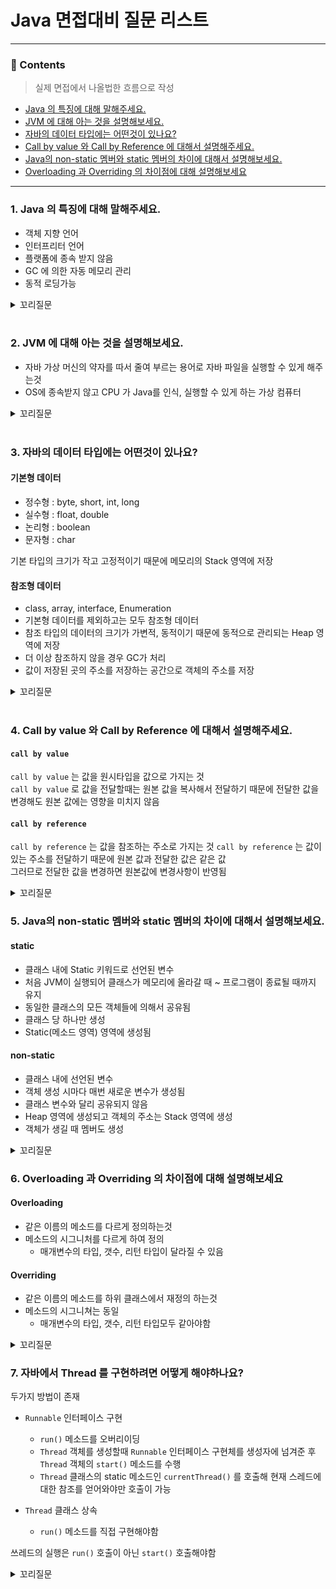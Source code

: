 # Java 면접대비 질문 리스트

<hr>

### 📄 Contents
> 실제 면접에서 나올법한 흐름으로 작성 
- [Java 의 특징에 대해 말해주세요.](#-1-java-의-특징에-대해-말해주세요.)  
- [JVM 에 대해 아는 것을 설명해보세요.](#-2-jvm-에-대해-아는-것을-설명해보세요.)
- [자바의 데이터 타입에는 어떤것이 있나요?](#-3-자바의-데이터-타입에는-어떤것이-있나요?)
- [Call by value 와 Call by Reference 에 대해서 설명해주세요.](#-4-call-by-value-와-call-by-reference-에-대해서-설명해주세요.)
- [Java의 non-static 멤버와 static 멤버의 차이에 대해서 설명해보세요.](#-5-java의-non-static-멤버와-static-멤버의-차이에-대해서-설명해보세요.)
- [Overloading 과 Overriding 의 차이점에 대해 설명해보세요](#-6-overloading-과-overriding-의-차이점에-대해-설명해보세요)
--- 

### 1. Java 의 특징에 대해 말해주세요.

- 객체 지향 언어
- 인터프리터 언어 
- 플랫폼에 종속 받지 않음 
- GC 에 의한 자동 메모리 관리
- 동적 로딩가능

<details>
<summary>꼬리질문</summary>
<div markdown="1">

### 객체 지향 언어의 특징에 대해 말해보세요.
프로그래밍에서 팔요한 데이터를 추상화 시켜 상태와 행위를 가진 객체를 만들고 그 객체들간의 유기적인 상호작용을 통해 로직을 구성하는 프로그래밍 방법

#### 장점
- 처리 속도가 상대적으로 느림
- 객체가 많으면 용량이 커질 수 있음
- 설계 시 많은 노력과 시간이 필요함

#### 단점
- 처리 속도가 상대적으로 느림
- 객체가 많으면 용량이 커질 수 있음
- 설계 시 많은 노력과 시간이 필요함

<br>

#### 4대 원칙
- 추상화 : 구체적인 사물들의 공통적인 특징을 파악해서 이를 하나의 개념(집합)으로 다루는 것
  - ex) 인터페이스, 추상메소드를 만들어서 어떤 객체가 수행해야 하는 핵심적인 역할만을 규정해두고, 실제적인 구현은 해당 인터페이스를 구현하는 각각의 객체들에서 하도록 프로그램을 설계하는 것


- 캡슐화 : 필요가 없는 정보는 외부에서 접근하지 못하도록 제한하는 것(정보 은닉)
  - ex) 접근제어자를 통한 데이터 보호 및 은닉


- 상속(일반화) : 기존의 클래스를 재활용하여 새로운 클래스를 작성하는 것 
  - ex) 상위의 속성과 기능들을 하위 클래스에서 그대로 받아 사용하거나 오버라이딩을 통해 선택적으로 재정의하여 사용하는 것


- 다형성 : 어떤 객체의 속성이나 기능이 상황에 따라 여러 가지 형태를 가질 수 있는 성질
  - ex) 상위클래스 타입의 참조변수로 하위클래스 객체를 참조하는 것

<br>

#### 객체지향 5대 원칙
- SRP - Single Response Principle
    - 단일 책임 원칙
    - 클래스는 단 하나의 책임을 가져야 하며, 클래스를 변경하는 이유는 단 하나의 이유여야 한다.

- OCP - Open Closed Principle
    - 개방 폐쇄 원칙
    - 확장에는 열려있고 변경에는 닫혀 있어한다.

- LSP - Liskov Substitution Principle
    - 리스코프 치환 원칙
    - 상위 타입의 객체를 하위 타입의 객체로 치환해도 상위 타입을 사용하는 프로그램은 정상적으로 동작해야 한다.

- ISP - Interface Segregation Principle
    - 인터페이스 분리 원칙
    - 자신이 이용하지 않는 메서드에 의존하지 않아야 한다

- DIP - Dependency Inversion Principle
    - 의존 역전 원칙
    - 고수준 모듈은 저수준 모듈의 구현에 의존해서는 안된다.

<br>

### 자바의 접근 제어자에는 어떤것이 있나요? 
- `public` : 어디서든 접근 가능, `private` 멤버에 접근할수 있게 도와주는 역할도 함

- `private` : 해당 멤버를 포함하는 클래스 내부에서만 접근 가능
  만약 외부에서 `private` 에 접근하게 하고 싶다면 `getter` 를 사용하는 방식 고려

- `protected` : 해당 멤버를 포함하는 클래스와 같은 패키지 혹은 해당 클래스를 상속한 클래스에서 접근 가능
  `private` 와는 다르게 상속 받아도 접근 가능

- `default` : 같은 클래스의 멤버와 해당 클래스가 정의되어 있는 패키지 내에서 접근 가능


</div>
</details>

<br>

### 2. JVM 에 대해 아는 것을 설명해보세요.
- 자바 가상 머신의 약자를 따서 줄여 부르는 용어로 자바 파일을 실행할 수 있게 해주는것
- OS에 종속받지 않고 CPU 가 Java를 인식, 실행할 수 있게 하는 가상 컴퓨터

<details>
<summary>꼬리질문</summary>
<div markdown="1">

### 자바 코드의 컴파일 과정에 대해 말해보세요.
1. 자바 컴파일러가 .java 파일을 .class 파일(바이트 코드)로 변환
2. 바이트 코드를 JVM 의 클래스 로더에 전달
3. 동적 로딩을 통해 필요한 클래스들을 런타임 데이터 영역, 즉 JVM 메모리에 올림
4. 실행엔진이 바이트 코드를 명령어 단위로 하나씩 가져와서 실행
  - 1. 한줄씩 읽는 인터프리터 방식
  - 2. 코드 전체를 컴파일하고 반복되는 코드는 바로 사용

<br>

### 자바의 메모리 영역에 대해서 설명해보세요.

#### 메소드 영역
- 클래스에 대한 정보와 함께 클래스 변수(static variable)가 저장 

#### 힙 영역
- 모든 인스턴스 변수(멤버 변수)가 저장되는 영역
- `new` 키워드를 사용한 인스턴스들이 생성된후 그 정보가 저장되는 곳
- 메모리의 낮은 주소 -> 높은 주소의 방향으로 할당

#### 스택 영역
- 메소드가 호출될 때, 메소드의 스택 프레임이 저장되는 영역
  - StackOverflow 에러
- 메소드 호출 시, 메소드 호출과 관계되는 매개변수와 지역 변수를 스택 영역에 저장
- 스택 영역은 메소드의 호출과 함께 할당되며, 메소드의 호출이 완료되면 소멸
- 스택 영역에 저장되는 메소드의 호출 정보를 스택 프레임
- 후입 선출의 구조를 갖고 있으며, 메모리의 높은 주소에서 낮은 주소의 방향으로 할당

<br>

### JDK 와 JRE 의 차이점은 무엇인가요?

#### JRE - Java Runtime Environment

- 자바 개발(쓰기)은 안되고 실행(읽기)만 하게 해주는 패키지
- JVM, 자바 클래스 라이브러리, 자바 명령, 기타 인프라를 포함한 컴파일된 자바 프로그램들을 포함

#### JDK - Java Develop Environment

- 자바로 개발을 하기위해 필료한 것들을 모아놓은 패키지
- 개발에 필요한 라이브러리들과 Javac, Javadoc, JRE 를 포함

</div>
</details>

<br>

### 3. 자바의 데이터 타입에는 어떤것이 있나요?

#### 기본형 데이터
- 정수형 : byte, short, int, long
- 실수형 : float, double
- 논리형 : boolean
- 문자형 : char  

기본 타입의 크기가 작고 고정적이기 때문에 메모리의 Stack 영역에 저장

#### 참조형 데이터
- class, array, interface, Enumeration
- 기본형 데이터를 제외하고는 모두 참조형 데이터
- 참조 타입의 데이터의 크기가 가변적, 동적이기 때문에 동적으로 관리되는 Heap 영역에 저장
- 더 이상 참조하지 않을 경우 GC가 처리
- 값이 저장된 곳의 주소를 저장하는 공간으로 객체의 주소를 저장

<details>
<summary>꼬리질문</summary>
<div markdown="1">

### 자바의 문자열을 다루는 객체는 어떤것들이 있고 그 차이점을 설명해주세요.
String, StringBuilder, StringBuffer 세가지가 존재

#### String
- immutable
- 문자열을 연산시 원본을 복사한 새로운 객체를 생성하기 때문에 메모리 낭비와 성능감소 발생

#### StringBuilder, StringBuffer
- mutable
- 문자열을 연산시 원본객체로 연산하여 크기를 변경시켜 문자열을 변경
- 문자열이 빈번할 경우 성능적으로 우수

#### 차이점
- `StringBuilder` 는 Thread-Safe❌ , 멀티 쓰레드 ❌
- `StringBuffer` 는 Thread-Safe⭕️ , 멀티 쓰레드 ⭕️

따라서 싱글 쓰레드와 동기화를 고려해야하지 않는 상황에서는 `StringBuilder`, 그렇지 않다면 `StringBuffer` 를 사용

<br>

</div>
</details>

<br>

### 4. Call by value 와 Call by Reference 에 대해서 설명해주세요.

#### `call by value` 
`call by value` 는 값을 원시타입을 값으로 가지는 것  
`call by value` 로 값을 전달할때는 원본 값을 복사해서 전달하기 때문에 전달한 값을 변경해도 원본 값에는 영향을 미치지 않음

#### `call by reference`
`call by reference` 는 값을 참조하는 주소로 가지는 것
`call by reference` 는 값이 있는 주소를 전달하기 때문에 원본 값과 전달한 값은 같은 값  
그러므로 전달한 값을 변경하면 원본값에 변경사항이 반영됨

<details>
<summary>꼬리질문</summary>
<div markdown="1">

### `==` 와 `equals()` 의 차이점에 대해 말해보세요.
- `==` : 비교하고자 하는 대상의 주소값을 비교
- `equals()` : 객체끼리 내용을 비교

<br>

### 문자열에서 `equals()` 메소드 동작 원리에 대해 설명해주세요.
`equals()` 는 대상의 주소가 아닌 내용 자체를 비교
1. 같은 객체인지 비교
2. 대상 객체가 `String` 인지 판별
3. `String` 이라면 char[] 배열로 변환해서 앞에서부터 하나씩 비교해서 맞으면 `true` 다르면 `false`


<br>

### String str ="i" 와 String str = new String("i")가 동일한가요?
다름. 전자로 선언할 경우 이후 같은 값을 가지는 변수를 생성시 같은 주소를 참조하는 반면 후자로 변수를 선언하면 이후 같은 값을 가지는 변수를 생성시 다른 주소를 참조  

> String literal 로 생성하면 문자열은 Heap 영역의 String Constant Pool 에 저장되어 후에 같은 문자열값을 가지는 변수를 생성시 재사용되지만
> new 연산자로 생성하면 재사용되지 않고 각각의 Heap 영역을 가짐  
> 하지만 intern 메소드를 사용시 해당 문자열과 동일한 문자열이 String Pool에 존재하면 그 객체를 그대로 리턴


<br>

</div>
</details>

### 5. Java의 non-static 멤버와 static 멤버의 차이에 대해서 설명해보세요.

#### static
- 클래스 내에 Static 키워드로 선언된 변수
- 처음 JVM이 실행되어 클래스가 메모리에 올라갈 때 ~ 프로그램이 종료될 때까지 유지
- 동일한 클래스의 모든 객체들에 의해서 공유됨
- 클래스 당 하나만 생성
- Static(메소드 영역) 영역에 생성됨 

#### non-static
- 클래스 내에 선언된 변수
- 객체 생성 시마다 매번 새로운 변수가 생성됨
- 클래스 변수와 달리 공유되지 않음
- Heap 영역에 생성되고 객체의 주소는 Stack 영역에 생성
- 객체가 생길 때 멤버도 생성

<details>
<summary>꼬리질문</summary>
<div markdown="1">

### final 과 static final 은 어떤 차이가 있나요?
- final 은 변수의 최초 할당 후 재할당 할 수 없음을 뜻함
- static final 은 최초 할당 후 불변하며 어디서든 동일한 값을 보장할 수 있으므로 상수를 선언할때 주로 사용

### finally & finalize() 키워드의 차이점은 무엇인가요?
- finally : try/catch 블록이 종료될 때 항상 실행될 코드 블록을 정의하기 위해 사용
- finalize() : GC 가 더 이상의 참조가 존재하지 않는 객체를 메모리에서 삭제하겠다고 결정하는 순간 호출

### 메소드에 final 을 붙이면 어떻게 되나요?
- 자식 클래스에서 상위 클래스의 final method를 오버라이드 하지 못함

<br>

</div>
</details>

### 6. Overloading 과 Overriding 의 차이점에 대해 설명해보세요

#### Overloading
- 같은 이름의 메소드를 다르게 정의하는것
- 메소드의 시그니처를 다르게 하여 정의
  - 매개변수의 타입, 갯수, 리턴 타입이 달라질 수 있음

#### Overriding
- 같은 이름의 메소드를 하위 클래스에서 재정의 하는것
- 메소드의 시그니쳐는 동일
  - 매개변수의 타입, 갯수, 리턴 타입모두 같아야함

<details>
<summary>꼬리질문</summary>
<div markdown="1">

### 추상클래스와 인터페이스에 대해 설명해보세요

#### 추상클래스 
- 하나 이상의 추상메서드를 포함하거나 abstract 로 정의된 클래스
- 일반 변수, 생성자, 일반 메서드, 추상 메서드를 모두 가질 수 있음
- `extends` 키워드를 사용
  - **자신의 기능들을 하위로 확장시키는 것**
- 다중 상속 불가능
- 미완성 설계도에 비유

#### 인터페이스 
- 추상 메서드만 가질수 있음
  - Java8 부터는 default 메소드를 가질 수 있음
- 상수와 추상 메서드, default 메소드만 가질 수 있음
- 다중 상속이 가능
- 기본 설계도에 비유

<br>

### 인터페이스와 추상메서드의 적절한 사용 예시를 들어보세요.

#### 인터페이스
- 다중 상속이 필요한 경우 
- 여러 클래스 간의 동일한 동작을 보장해야 할 때
- 다양한 클래스들을 특정 행동으로 묶을 때

#### 추상 메소드
- 일부 메서드의 구현을 강제하고 일반적인 기능을 제공하고자 할 때
- 기본적인 기능을 가진 클래스를 정의하고자 할 때
- 인터페이스로 표현하기 어려운 공통 코드를 재사용하고자 할 때


<br>

</div>
</details>

### 7. 자바에서 Thread 를 구현하려면 어떻게 해야하나요?
두가지 방법이 존재

- `Runnable` 인터페이스 구현
  - `run()` 메소드를 오버리이딩
  - `Thread` 객체를 생성할때 `Runnable` 인터페이스 구현체를 생성자에 넘겨준 후 `Thread` 객체의 `start()` 메소드를 수행
  - `Thread` 클래스의 static 메소드인 `currentThread()` 를 호출해 현재 스레드에 대한 참조를 얻어와야만 호출이 가능

- `Thread` 클래스 상속
  - `run()` 메소드를 직접 구현해야함

쓰레드의 실행은 `run()` 호출이 아닌 `start()` 호출해야함

<details>
<summary>꼬리질문</summary>
<div markdown="1">

### 쓰레드와 프로세스의 차이점을 설명해보세요.

#### 쓰레드
- 작업의 단위
- 프로세스 내에서  실행되는 여러 흐름의 단위
- 하나의 프로세스 내에는 여러개의 쓰레드가 존재할 수 있음

#### 프로세스

<br>

</div>
</details>


<br>
<br>